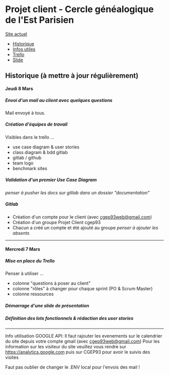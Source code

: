 # Projet client - Cercle généalogique de l'Est Parisien

[Site actuel](http://www.cgep93.org/)

+ [Historique](#historique)
+ [Infos utiles](#infos)
+ [Trello](https://trello.com/)
+ [Slide](http://slides.com/thomasfroger/projet-client#/)


## <a name="historique"></a> Historique (à mettre à jour régulièrement)

#### Jeudi 8 Mars

##### Envoi d'un mail au client avec quelques questions 
Mail envoyé à tous.

##### Création d'équipes de travail 
Visibles dans le trello ...
+ use case diagram & user stories
+ class diagram & bdd gitlab
+ gitlab / github
+ team logo
+ benchmark sites

##### Validation d'un premier Use Case Diagram
*penser à pusher les docs sur gitlab dans un dossier "documentation"*


##### Gitlab
+ Création d'un compte pour le client (avec cgep93web@gmail.com)
+ Création d'un groupe Projet Client cgep93
+ Chacun a créé un compte et été ajouté au groupe
*penser à ajouter les absents*

---

#### Mercredi 7 Mars

##### Mise en place du Trello 
Penser à utiliser ...
+ colonne "questions à poser au client"
+ colonne "rôles" à changer pour chaque sprint (PO & Scrum Master)
+ colonne ressources

##### Démarrage d'une slide de présentation

##### Définition des lots fonctionnels & rédaction des user stories

---
Info utilisation GOOGLE API:
Il faut rajouter les evenements sur le calendrier du site depuis votre compte gmail  (avec cgep93web@gmail.com)
Pour les information sur les visiteur du site veuillez vous rendre  sur https://analytics.google.com puis sur CGEP93 pour avoir le suivis des visites


Faut pas oublier de changer le .ENV local pour l'envois des mail !
